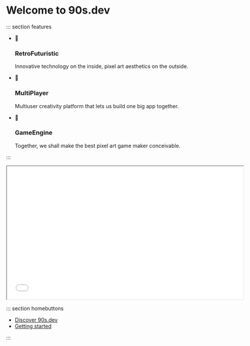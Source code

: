 # Welcome to 90s.dev

::: section features

- 🧪
  ### RetroFuturistic
  Innovative technology on the inside, pixel art aesthetics on the outside.

- 🤝
  ### MultiPlayer
  Multiuser creativity platform that lets us build one big app together.

- 🔨
  ### GameEngine
  Together, we shall make the best pixel art game maker conceivable.

:::

<iframe src='/os/#sys/apps/editor.app.js' width="640" height="360"></iframe>

::: section homebuttons

- [Discover 90s.dev](about/discover-90s-dev.md#what-is-90sdev)
- [Getting started](about/getting-started.md#getting-started)

:::
